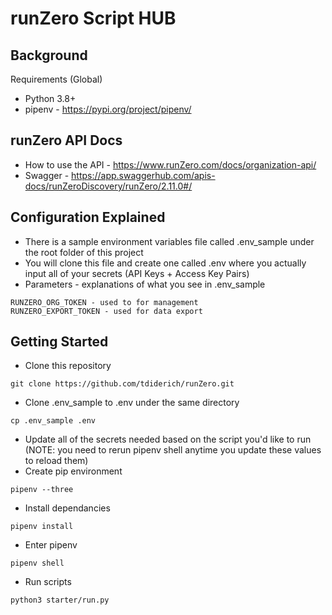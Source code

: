 # runZero Script HUB

## Background

Requirements (Global)

- Python 3.8+
- pipenv - https://pypi.org/project/pipenv/

## runZero API Docs

- How to use the API - https://www.runZero.com/docs/organization-api/
- Swagger - https://app.swaggerhub.com/apis-docs/runZeroDiscovery/runZero/2.11.0#/

## Configuration Explained

- There is a sample environment variables file called .env_sample under the root folder of this project
- You will clone this file and create one called .env where you actually input all of your secrets (API Keys + Access Key Pairs)
- Parameters - explanations of what you see in .env_sample

```
RUNZERO_ORG_TOKEN - used to for management
RUNZERO_EXPORT_TOKEN - used for data export
```

## Getting Started

- Clone this repository

```
git clone https://github.com/tdiderich/runZero.git
```

- Clone .env_sample to .env under the same directory

```
cp .env_sample .env
```

- Update all of the secrets needed based on the script you'd like to run (NOTE: you need to rerun pipenv shell anytime you update these values to reload them)
- Create pip environment

```
pipenv --three
```

- Install dependancies

```
pipenv install
```

- Enter pipenv

```
pipenv shell
```

- Run scripts

```
python3 starter/run.py
```
